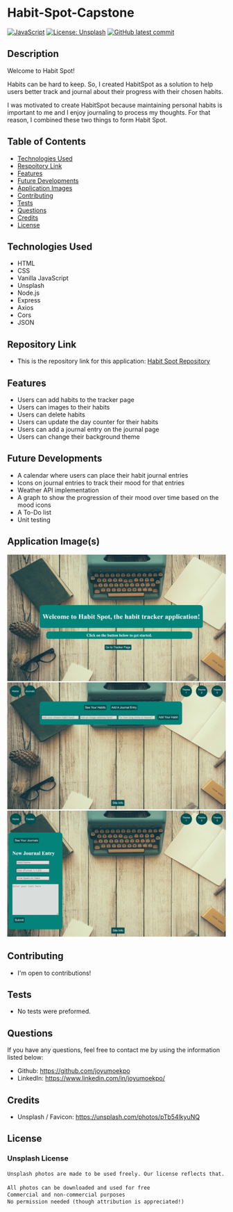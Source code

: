 # Habit-Spot-Capstone

[![JavaScript](https://img.shields.io/badge/--F7DF1E?logo=javascript&logoColor=000)](https://www.javascript.com/)
[![License: Unsplash](https://img.shields.io/badge/License-Unsplash-green.svg)](https://opensource.org/licenses/Unsplash)
[![GitHub latest commit](https://img.shields.io/github/last-commit/JoyUmoekpo/Habit-Tracker-Journal-Foundations-Capstone
)](https://github.com/JoyUmoekpo/Habit-Tracker-Journal-Foundations-Capstone/commit/main)

## Description
Welcome to Habit Spot!

Habits can be hard to keep. So, I created HabitSpot as a solution to help users better track and journal about their progress with their chosen habits.

I was motivated to create HabitSpot because maintaining personal habits is important to me and I enjoy journaling to process my thoughts. For that reason, I combined these two things to form Habit Spot.

## Table of Contents
* [Technologies Used](#technologies-used)
* [Respoitory Link](#repository-link)
* [Features](#features)
* [Future Developments](#future-developments)
* [Application Images](#application-images)
* [Contributing](#contributing)
* [Tests](#tests)
* [Questions](#questions)
* [Credits](#credits)
* [License](#license)

## Technologies Used
* HTML
* CSS
* Vanilla JavaScript
* Unsplash
* Node.js
* Express
* Axios
* Cors
* JSON

## Repository Link
* This is the repository link for this application: [Habit Spot Repository](https://github.com/JoyUmoekpo/Habit-Tracker-Journal-Foundations-Capstone)

## Features
* Users can add habits to the tracker page
* Users can images to their habits
* Users can delete habits
* Users can update the day counter for their habits
* Users can add a journal entry on the journal page
* Users can change their background theme

## Future Developments
* A calendar where users can place their habit journal entries
* Icons on journal entries to track their mood for that entries
* Weather API implementation
* A graph to show the progression of their mood over time based on the mood icons
* A To-Do list
* Unit testing

## Application Image(s)
![Homepage](./assets/homepage.jpg)
![Tracker Pacge](./assets/tracker.jpg)
![Journal Page](./assets/journal.jpg)

## Contributing
* I'm open to contributions!

## Tests
* No tests were preformed.

## Questions
If you have any questions, feel free to contact me by using the information listed below:

* Github: https://github.com/joyumoekpo
* LinkedIn: https://www.linkedin.com/in/joyumoekpo/

## Credits
* Unsplash / Favicon: https://unsplash.com/photos/pTb54lkyuNQ

## License
### Unsplash License

```
Unsplash photos are made to be used freely. Our license reflects that.

All photos can be downloaded and used for free
Commercial and non-commercial purposes
No permission needed (though attribution is appreciated!)
```
